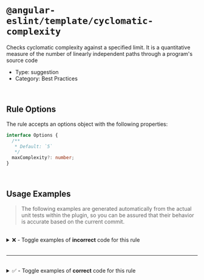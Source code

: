 <!--

  DO NOT EDIT.

  This markdown file was autogenerated using a mixture of the following files as the source of truth for its data:
  - ../../src/rules/cyclomatic-complexity.ts
  - ../../tests/rules/cyclomatic-complexity/cases.ts

  In order to update this file, it is therefore those files which need to be updated, as well as potentially the generator script:
  - ../../../../tools/scripts/generate-rule-docs.ts

-->

<br>

# `@angular-eslint/template/cyclomatic-complexity`

Checks cyclomatic complexity against a specified limit. It is a quantitative measure of the number of linearly independent paths through a program's source code

- Type: suggestion
- Category: Best Practices

<br>

## Rule Options

The rule accepts an options object with the following properties:

```ts
interface Options {
  /**
   * Default: `5`
   */
  maxComplexity?: number;
}

```

<br>

## Usage Examples

> The following examples are generated automatically from the actual unit tests within the plugin, so you can be assured that their behavior is accurate based on the current commit.

<br>

<details>
<summary>❌ - Toggle examples of <strong>incorrect</strong> code for this rule</summary>

<br>

#### Custom Config

```json
{
  "rules": {
    "@angular-eslint/template/cyclomatic-complexity": [
      "error",
      [
        {
          "maxComplexity": 5
        }
      ]
    ]
  }
}
```

<br>

#### ❌ Invalid Code

```html
<div *ngIf="a === '1'">
  <div *ngFor="let person of persons; trackBy: trackByFn">
    <div *ngIf="a === '1'">{{ person.name }}</div>
    <div [ngSwitch]="person.emotion">
      <app-happy-hero    *ngSwitchCase="'happy'"    [hero]="currentHero"></app-happy-hero>
      <app-sad-hero      *ngSwitchCase="'sad'"      [hero]="currentHero"></app-sad-hero>
      <app-confused-hero *ngSwitchCase="'confused'" [hero]="currentHero"></app-confused-hero>
                          ~~~~~~~~~~~~~~~~~~~~~~~~
      <app-unknown-hero  *ngSwitchDefault           [hero]="currentHero"></app-unknown-hero>
                          ~~~~~~~~~~~~~~~
    </div>
  </div>
</div>
```

<br>

---

<br>

#### Custom Config

```json
{
  "rules": {
    "@angular-eslint/template/cyclomatic-complexity": [
      "error",
      [
        {
          "maxComplexity": 6
        }
      ]
    ]
  }
}
```

<br>

#### ❌ Invalid Code

```html
<div [fakeDirective]="'test'"></div>
<ng-template ngFor let-person [ngForOf]="persons" let-i="index">
  {{ person.name }}
</ng-template>
<ng-template [ngIf]="a === '1'">
  something here
</ng-template>
<div *ngIf="a === '1'">
  <div *ngFor="let person of persons; trackBy: trackByFn">
    <div *ngIf="a === '1'">{{ person.name }}</div>
    <div [ngSwitch]="person.emotion">
      <app-happy-hero    *ngSwitchCase="'happy'"    [hero]="currentHero"></app-happy-hero>
      <app-sad-hero      *ngSwitchCase="'sad'"      [hero]="currentHero"></app-sad-hero>
                          ~~~~~~~~~~~~~~~~~~~
      <app-confused-hero *ngSwitchCase="'confused'" [hero]="currentHero"></app-confused-hero>
                          ~~~~~~~~~~~~~~~~~~~~~~~~
      <app-unknown-hero  *ngSwitchDefault           [hero]="currentHero"></app-unknown-hero>
                          ~~~~~~~~~~~~~~~
    </div>
  </div>
</div>
```

</details>

<br>

---

<br>

<details>
<summary>✅ - Toggle examples of <strong>correct</strong> code for this rule</summary>

<br>

#### Custom Config

```json
{
  "rules": {
    "@angular-eslint/template/cyclomatic-complexity": [
      "error",
      [
        {
          "maxComplexity": 1
        }
      ]
    ]
  }
}
```

<br>

#### ✅ Valid Code

```html
<div *ngIf="a === '1'">
  <div>{{ person.name }}</div>
</div>
```

<br>

---

<br>

#### Custom Config

```json
{
  "rules": {
    "@angular-eslint/template/cyclomatic-complexity": [
      "error",
      [
        {
          "maxComplexity": 2
        }
      ]
    ]
  }
}
```

<br>

#### ✅ Valid Code

```html
<div *ngIf="a === '1'">
  <div *ngFor="let person of persons; trackBy: trackByFn">
    {{ person.name }}
  </div>
</div>
```

<br>

---

<br>

#### Custom Config

```json
{
  "rules": {
    "@angular-eslint/template/cyclomatic-complexity": [
      "error",
      [
        {
          "maxComplexity": 5
        }
      ]
    ]
  }
}
```

<br>

#### ✅ Valid Code

```html
<div *ngIf="a === '1'">
  <div *ngFor="let person of persons; trackBy: trackByFn">
    {{ person.name }}
    <div [ngSwitch]="person.emotion">
      <app-happy-hero    *ngSwitchCase="'happy'" [hero]="currentHero"></app-happy-hero>
      <app-sad-hero      *ngSwitchCase="'sad'"   [hero]="currentHero"></app-sad-hero>
      <app-unknown-hero  *ngSwitchDefault        [hero]="currentHero"></app-unknown-hero>
    </div>
  </div>
</div>
```

</details>

<br>
